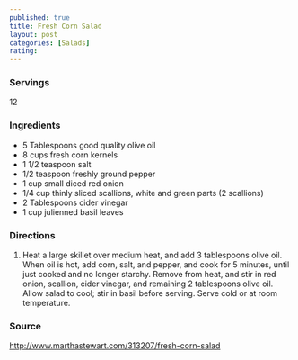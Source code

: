 ```yaml
---
published: true
title: Fresh Corn Salad
layout: post
categories: [Salads]
rating: 
---
```

### Servings
12

### Ingredients
- 5 Tablespoons good quality olive oil
- 8 cups fresh corn kernels
- 1 1/2 teaspoon salt
- 1/2 teaspoon freshly ground pepper
- 1 cup small diced red onion
- 1/4 cup thinly sliced scallions, white and green parts (2 scallions)
- 2 Tablespoons cider vinegar
- 1 cup julienned basil leaves

### Directions
1. Heat a large skillet over medium heat, and add 3 tablespoons olive oil. When oil is hot, add corn, salt, and pepper, and cook for 5 minutes, until just cooked and no longer starchy. Remove from heat, and stir in red onion, scallion, cider vinegar, and remaining 2 tablespoons olive oil. Allow salad to cool; stir in basil before serving. Serve cold or at room temperature.

### Source
<a href="http://www.marthastewart.com/313207/fresh-corn-salad" target="new">http://www.marthastewart.com/313207/fresh-corn-salad</a>
